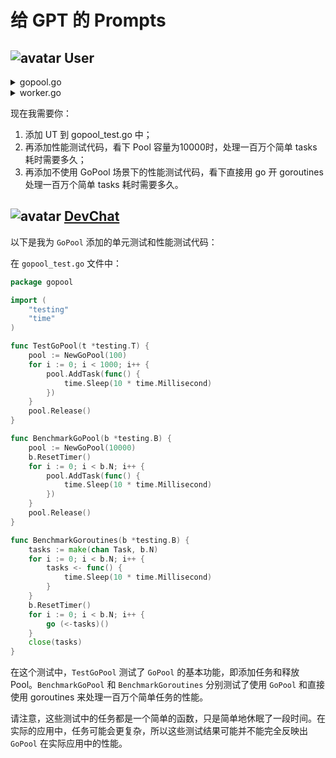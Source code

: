 # 给 GPT 的 Prompts

## ![avatar](../../assets/icons/avatar_spaceman.png) **User**

<details>
<summary>gopool.go</summary>
package gopool

type Task func()

type GoPool struct {
    TaskQueue  chan Task
    MaxWorkers int
    Workers    []*Worker
}

func NewGoPool(maxWorkers int) *GoPool {
    pool := &GoPool{
        TaskQueue:  make(chan Task),
        MaxWorkers: maxWorkers,
        Workers:    make([]*Worker, maxWorkers),
    }
    for i := 0; i < maxWorkers; i++ {
        worker := newWorker(pool.TaskQueue)
        pool.Workers[i] = worker
        worker.start()
    }
    return pool
}

func (p *GoPool) AddTask(task Task) {
    p.TaskQueue <- task
}

func (p *GoPool) Release() {
    close(p.TaskQueue)
    for _, worker := range p.Workers {
        <-worker.TaskQueue
    }
}
</details>

<details>
<summary>worker.go</summary>
package gopool

type Worker struct {
    TaskQueue chan Task
}

func newWorker(taskQueue chan Task) *Worker {
    return &Worker{
        TaskQueue: taskQueue,
    }
}

func (w *Worker) start() {
    go func() {
        for task := range w.TaskQueue {
            if task != nil {
                task()
            }
        }
    }()
}
</details>

现在我需要你：
1. 添加 UT 到 gopool_test.go 中；
2. 再添加性能测试代码，看下 Pool 容量为10000时，处理一百万个简单 tasks 耗时需要多久；
3. 再添加不使用 GoPool 场景下的性能测试代码，看下直接用 go 开 goroutines 处理一百万个简单 tasks 耗时需要多久。

## ![avatar](../../assets/icons/avatar_devchat.svg) **[DevChat](https://marketplace.visualstudio.com/items?itemName=merico.devchat)**

以下是我为 `GoPool` 添加的单元测试和性能测试代码：

在 `gopool_test.go` 文件中：

```go
package gopool

import (
    "testing"
    "time"
)

func TestGoPool(t *testing.T) {
    pool := NewGoPool(100)
    for i := 0; i < 1000; i++ {
        pool.AddTask(func() {
            time.Sleep(10 * time.Millisecond)
        })
    }
    pool.Release()
}

func BenchmarkGoPool(b *testing.B) {
    pool := NewGoPool(10000)
    b.ResetTimer()
    for i := 0; i < b.N; i++ {
        pool.AddTask(func() {
            time.Sleep(10 * time.Millisecond)
        })
    }
    pool.Release()
}

func BenchmarkGoroutines(b *testing.B) {
    tasks := make(chan Task, b.N)
    for i := 0; i < b.N; i++ {
        tasks <- func() {
            time.Sleep(10 * time.Millisecond)
        }
    }
    b.ResetTimer()
    for i := 0; i < b.N; i++ {
        go (<-tasks)()
    }
    close(tasks)
}
```

在这个测试中，`TestGoPool` 测试了 `GoPool` 的基本功能，即添加任务和释放 Pool。`BenchmarkGoPool` 和 `BenchmarkGoroutines` 分别测试了使用 `GoPool` 和直接使用 goroutines 来处理一百万个简单任务的性能。

请注意，这些测试中的任务都是一个简单的函数，只是简单地休眠了一段时间。在实际的应用中，任务可能会更复杂，所以这些测试结果可能并不能完全反映出 `GoPool` 在实际应用中的性能。
